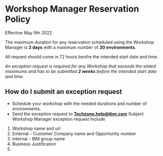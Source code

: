 # Workshop Manager Reservation Policy

Effective May 9th 2022

The maximum duration for any reservation scheduled using the Workshop Manager is **3 days** with a maximum number of **30 environments**.

All request should come in 72 hours beofre the intended start date and time. 

_An exception request is required for any Workshop that exceeds the stated maximums and has to be submitted **2 weeks** before the intended start date and time._


## How do I submit an exception request
-  Schedule your workshop with the needed durations and number of environments.
-  Send the exception request to **Techzone.help@ibm.com**
  Subject Workshop Manager exception request
  Include
  1. Workshop name and url
  2. External - Customer Company name and Opportunity number
  3. Internal - IBM group name
  4. Business Justification
  5. 

